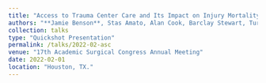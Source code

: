 ```yaml
---
title: "Access to Trauma Center Care and Its Impact on Injury Mortality in the United States"
authors: "**Jamie Benson**, Stas Amato, Alan Cook, Barclay Stewart, Turner Osler, David Hosmer, Frederick Rogers, Robert Winchell, Gary An, Ajai Malhotra"
collection: talks
type: "Quickshot Presentation"
permalink: /talks/2022-02-asc
venue: "17th Academic Surgical Congress Annual Meeting"
date: 2022-02-01
location: "Houston, TX."
---
```

